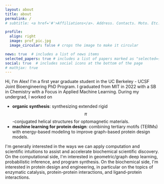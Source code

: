 ```yaml
---
layout: about
title: about
permalink: /
# subtitle: <a href='#'>Affiliations</a>. Address. Contacts. Moto. Etc.

profile:
  align: right
  image: prof_pic.jpg
  image_circular: false # crops the image to make it circular

news: true  # includes a list of news items
selected_papers: true # includes a list of papers marked as "selected={true}"
social: true  # includes social icons at the bottom of the page
# mathjax: true
---
```


Hi, I'm Alex! I'm a first year graduate student in the UC Berkeley - UCSF Joint Bioengineering PhD Program. I graduated from MIT in 2022 with a SB in Chemistry with a Focus in Applied Machine Learning. During my undergrad, I worked on
- **organic synthesis**: synthesizing extended rigid $$\pi$$-conjugated helical structures for optomagnetic materials.
- **machine learning for protein design**: combining tertiary motifs (TERMs) with energy-based modeling to improve graph-based protein design models.

I'm generally interested in the ways we can apply computation and scientific intuitions to assist and accelerate biochemical scientific discovery. On the computational side, I'm interested in geometric/graph deep learning, probabilistic inference, and program synthesis. On the biochemical side, I'm interested in protein design and engineering, in particular on the topics of enzymatic catalysis, protein-protein interactions, and ligand-protein interactions.